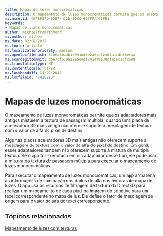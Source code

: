 ```yaml
---
title: Mapas de luzes monocromáticas
description: O mapeamento de luzes monocromáticas permite que os adaptadores mais antigos misturem a textura de passagem múltipla, quando uma placa de aceleradora 3D mais antiga não oferece suporte à mesclagem de textura com o valor de alfa do pixel de destino.
ms.assetid: 60F8F8F6-9DB7-452B-8DC0-407FFAA4BFE1
keywords:
- Mapas de luzes monocromáticas
author: michaelfromredmond
ms.author: mithom
ms.date: 02/08/2017
ms.topic: article
ms.localizationpriority: medium
ms.openlocfilehash: 72bea3badb19991883e2a6cc62463ab2dc58ec4a
ms.sourcegitcommit: cbe7cf620622a5e4df7414f9e38dfecec1cfca99
ms.translationtype: MT
ms.contentlocale: pt-BR
ms.lasthandoff: 11/20/2018
ms.locfileid: "7428220"
---
```

# <a name="monochrome-light-maps"></a>Mapas de luzes monocromáticas


O mapeamento de luzes monocromáticas permite que os adaptadores mais antigos misturem a textura de passagem múltipla, quando uma placa de aceleradora 3D mais antiga não oferece suporte à mesclagem de textura com o valor de alfa do pixel de destino.

Algumas placas aceleradoras 3D mais antigas não oferecem suporte à mesclagem de textura com o valor de alfa do pixel de destino. Em geral, esses adaptadores também não oferecem suporte à mistura de múltipla textura. Se o app for executado em um adaptador desse tipo, ele pode usar a mistura da textura de passagem múltipla para executar o mapeamento de luzes monocromáticas.

Para executar o mapeamento de luzes monocromáticas, um app armazena as informações de iluminação nos dados de alfa das texturas de mapa de luzes. O app usa os recursos de filtragem de textura do Direct3D para realizar um mapeamento de cada pixel na imagem do primitivo para um texel correspondente no mapa de luz. Ele define o fator de mesclagem de origem para o valor de alfa do texel correspondente.

## <a name="span-idrelated-topicsspanrelated-topics"></a><span id="related-topics"></span>Tópicos relacionados


[Mapeamento de luzes com texturas](light-mapping-with-textures.md)

 

 




